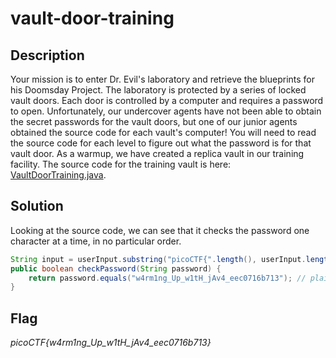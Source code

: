 # vault-door-training

## Description

Your mission is to enter Dr. Evil's laboratory and retrieve the blueprints for his Doomsday Project. The laboratory is protected by a series of locked vault doors. Each door is controlled by a computer and requires a password to open. Unfortunately, our undercover agents have not been able to obtain the secret passwords for the vault doors, but one of our junior agents obtained the source code for each vault's computer! You will need to read the source code for each level to figure out what the password is for that vault door. As a warmup, we have created a replica vault in our training facility. The source code for the training vault is here: [VaultDoorTraining.java](https://jupiter.challenges.picoctf.org/static/1afdf83322ee9c0040f8e3a3c047e18b/VaultDoorTraining.java).

## Solution

Looking at the source code, we can see that it checks the password one character at a time, in no particular order.

```java
String input = userInput.substring("picoCTF{".length(), userInput.length()-1); // picoCTF{} is removed with this line
public boolean checkPassword(String password) {
    return password.equals("w4rm1ng_Up_w1tH_jAv4_eec0716b713"); // plaintext password
}

```

## Flag

*picoCTF{w4rm1ng_Up_w1tH_jAv4_eec0716b713}*

